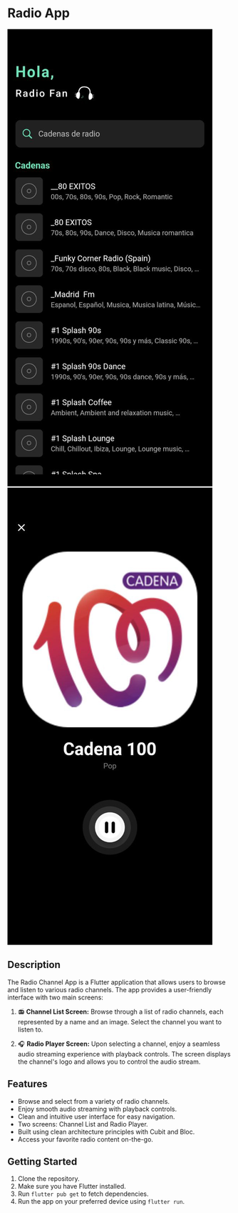 # Radio App

![Channel List](assets/screenshots/channel_list.jpg)
![Radio Player](assets/screenshots/radio_player.jpg)

## Description

The Radio Channel App is a Flutter application that allows users to browse and listen to various radio channels. The app provides a user-friendly interface with two main screens:

1. 📻 **Channel List Screen:** Browse through a list of radio channels, each represented by a name and an image. Select the channel you want to listen to.

2. 🎧 **Radio Player Screen:** Upon selecting a channel, enjoy a seamless audio streaming experience with playback controls. The screen displays the channel's logo and allows you to control the audio stream.

## Features

- Browse and select from a variety of radio channels.
- Enjoy smooth audio streaming with playback controls.
- Clean and intuitive user interface for easy navigation.
- Two screens: Channel List and Radio Player.
- Built using clean architecture principles with Cubit and Bloc.
- Access your favorite radio content on-the-go.

## Getting Started

1. Clone the repository.
2. Make sure you have Flutter installed.
3. Run `flutter pub get` to fetch dependencies.
4. Run the app on your preferred device using `flutter run`.

